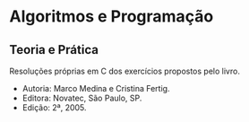 # Algoritmos e Programação
## Teoria e Prática

Resoluções próprias em C dos exercícios propostos pelo livro.

- Autoria: Marco Medina e Cristina Fertig.
- Editora: Novatec, São Paulo, SP.
- Edição: 2ª, 2005.
